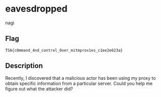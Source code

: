 # eavesdropped

nagi

## Flag

```
TSA{c0mmand_4nd_control_0ver_mitmprox1es_c1ee2e623a}
```

## Description

Recently, I discovered that a malicious actor has been using my proxy to obtain specific information from a particular server. Could you help me figure out what the attacker did?
